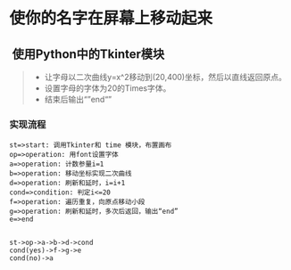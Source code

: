 # 使你的名字在屏幕上移动起来
##  使用Python中的Tkinter模块
> * 让字母以二次曲线y=x^2移动到(20,400)坐标，然后以直线返回原点。<br>
> * 设置字母的字体为20的Times字体。<br>
> * 结束后输出“”end“”<br>
### 实现流程

```flow
st=>start: 调用Tkinter和 time 模块，布置画布
op=>operation: 用font设置字体
a=>operation: 计数参量i=1
b=>operation: 移动坐标实现二次曲线
d=>operation: 刷新和延时，i=i+1
cond=>condition: 判定i<=20
f=>operation: 遍历重复，向原点移动小段
g=>operation: 刷新和延时，多次后返回，输出“end”
e=>end


st->op->a->b->d->cond
cond(yes)->f->g->e
cond(no)->a
```

